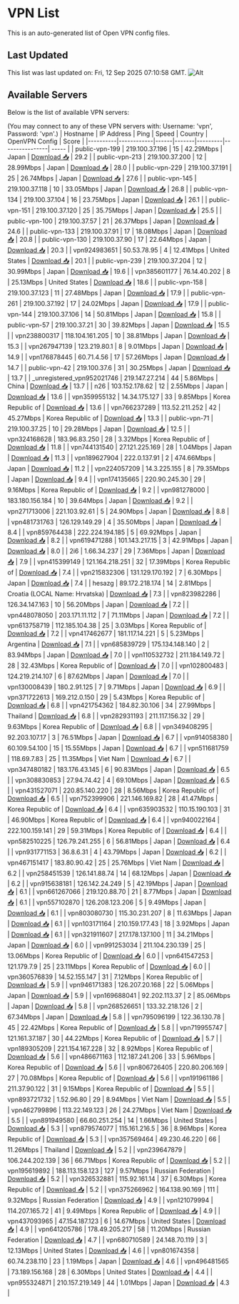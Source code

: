 # VPN List

This is an auto-generated list of Open VPN config files.

## Last Updated

This list was last updated on: Fri, 12 Sep 2025 07:10:58 GMT.
![Alt](https://repobeats.axiom.co/api/embed/186b98318ef1479477931607c1ad7d823f12451f.svg "Repobeats analytics image")

## Available Servers

Below is the list of available VPN servers:

(You may connect to any of these VPN servers with: Username: 'vpn', Password: 'vpn'.)
| Hostname | IP Address | Ping | Speed | Country | OpenVPN Config | Score |
|----------|------------|------|-------|---------|----------------| ----- |
| public-vpn-199 | 219.100.37.196 | 15 | 42.29Mbps | Japan | [Download 📥](./configs/server_0_JP.ovpn) | 29.2 |
| public-vpn-213 | 219.100.37.200 | 12 | 28.99Mbps | Japan | [Download 📥](./configs/server_1_JP.ovpn) | 28.0 |
| public-vpn-229 | 219.100.37.191 | 25 | 26.74Mbps | Japan | [Download 📥](./configs/server_2_JP.ovpn) | 27.6 |
| public-vpn-145 | 219.100.37.118 | 10 | 33.05Mbps | Japan | [Download 📥](./configs/server_3_JP.ovpn) | 26.8 |
| public-vpn-134 | 219.100.37.104 | 16 | 23.75Mbps | Japan | [Download 📥](./configs/server_4_JP.ovpn) | 26.1 |
| public-vpn-151 | 219.100.37.120 | 25 | 35.75Mbps | Japan | [Download 📥](./configs/server_5_JP.ovpn) | 25.5 |
| public-vpn-100 | 219.100.37.57 | 21 | 26.37Mbps | Japan | [Download 📥](./configs/server_6_JP.ovpn) | 24.6 |
| public-vpn-133 | 219.100.37.91 | 17 | 18.08Mbps | Japan | [Download 📥](./configs/server_7_JP.ovpn) | 20.8 |
| public-vpn-130 | 219.100.37.90 | 17 | 22.64Mbps | Japan | [Download 📥](./configs/server_8_JP.ovpn) | 20.3 |
| vpn924983651 | 50.53.78.95 | 4 | 12.41Mbps | United States | [Download 📥](./configs/server_9_US.ovpn) | 20.1 |
| public-vpn-239 | 219.100.37.204 | 12 | 30.99Mbps | Japan | [Download 📥](./configs/server_10_JP.ovpn) | 19.6 |
| vpn385601177 | 76.14.40.202 | 8 | 25.13Mbps | United States | [Download 📥](./configs/server_11_US.ovpn) | 18.6 |
| public-vpn-158 | 219.100.37.123 | 11 | 27.48Mbps | Japan | [Download 📥](./configs/server_12_JP.ovpn) | 17.9 |
| public-vpn-261 | 219.100.37.192 | 17 | 24.02Mbps | Japan | [Download 📥](./configs/server_13_JP.ovpn) | 17.9 |
| public-vpn-144 | 219.100.37.106 | 14 | 50.81Mbps | Japan | [Download 📥](./configs/server_14_JP.ovpn) | 15.8 |
| public-vpn-57 | 219.100.37.21 | 30 | 39.82Mbps | Japan | [Download 📥](./configs/server_15_JP.ovpn) | 15.5 |
| vpn238800317 | 118.104.161.205 | 10 | 38.81Mbps | Japan | [Download 📥](./configs/server_16_JP.ovpn) | 15.3 |
| vpn267947139 | 123.219.80.1 | 8 | 9.01Mbps | Japan | [Download 📥](./configs/server_17_JP.ovpn) | 14.9 |
| vpn176878445 | 60.71.4.56 | 17 | 57.26Mbps | Japan | [Download 📥](./configs/server_18_JP.ovpn) | 14.7 |
| public-vpn-42 | 219.100.37.6 | 31 | 30.25Mbps | Japan | [Download 📥](./configs/server_19_JP.ovpn) | 13.7 |
| _unregistered_vpn952021746 | 219.147.27.214 | 44 | 5.86Mbps | China | [Download 📥](./configs/server_20_CN.ovpn) | 13.7 |
| n26 | 103.152.178.62 | 12 | 2.55Mbps | Japan | [Download 📥](./configs/server_21_JP.ovpn) | 13.6 |
| vpn359955132 | 14.34.175.127 | 33 | 9.85Mbps | Korea Republic of | [Download 📥](./configs/server_22_KR.ovpn) | 13.6 |
| vpn766237289 | 113.52.211.252 | 42 | 45.27Mbps | Korea Republic of | [Download 📥](./configs/server_23_KR.ovpn) | 13.3 |
| public-vpn-71 | 219.100.37.25 | 10 | 29.28Mbps | Japan | [Download 📥](./configs/server_24_JP.ovpn) | 12.5 |
| vpn324168628 | 183.96.83.250 | 28 | 3.32Mbps | Korea Republic of | [Download 📥](./configs/server_25_KR.ovpn) | 11.8 |
| vpn744131540 | 27.121.225.169 | 28 | 1.04Mbps | Japan | [Download 📥](./configs/server_26_JP.ovpn) | 11.3 |
| vpn189627904 | 222.0.137.91 | 2 | 474.66Mbps | Japan | [Download 📥](./configs/server_27_JP.ovpn) | 11.2 |
| vpn224057209 | 14.3.225.155 | 8 | 79.35Mbps | Japan | [Download 📥](./configs/server_28_JP.ovpn) | 9.4 |
| vpn174135665 | 220.90.245.30 | 29 | 9.16Mbps | Korea Republic of | [Download 📥](./configs/server_29_KR.ovpn) | 9.2 |
| vpn981278000 | 183.180.156.184 | 10 | 39.64Mbps | Japan | [Download 📥](./configs/server_30_JP.ovpn) | 9.2 |
| vpn271713006 | 221.103.92.61 | 5 | 24.90Mbps | Japan | [Download 📥](./configs/server_31_JP.ovpn) | 8.8 |
| vpn481731763 | 126.129.149.29 | 4 | 35.50Mbps | Japan | [Download 📥](./configs/server_32_JP.ovpn) | 8.4 |
| vpn859764438 | 222.224.194.185 | 5 | 69.92Mbps | Japan | [Download 📥](./configs/server_33_JP.ovpn) | 8.2 |
| vpn619471288 | 101.143.217.15 | 3 | 42.91Mbps | Japan | [Download 📥](./configs/server_34_JP.ovpn) | 8.0 |
| 2i6 | 1.66.34.237 | 29 | 7.36Mbps | Japan | [Download 📥](./configs/server_35_JP.ovpn) | 7.9 |
| vpn415399149 | 121.164.218.251 | 32 | 17.39Mbps | Korea Republic of | [Download 📥](./configs/server_36_KR.ovpn) | 7.4 |
| vpn215832306 | 131.129.170.192 | 7 | 6.30Mbps | Japan | [Download 📥](./configs/server_37_JP.ovpn) | 7.4 |
| hesazg | 89.172.218.174 | 14 | 2.81Mbps | Croatia (LOCAL Name: Hrvatska) | [Download 📥](./configs/server_38_HR.ovpn) | 7.3 |
| vpn823982286 | 126.34.147.163 | 10 | 56.20Mbps | Japan | [Download 📥](./configs/server_39_JP.ovpn) | 7.2 |
| vpn448078050 | 203.171.11.112 | 7 | 71.11Mbps | Japan | [Download 📥](./configs/server_40_JP.ovpn) | 7.2 |
| vpn613758719 | 112.185.104.38 | 25 | 3.03Mbps | Korea Republic of | [Download 📥](./configs/server_41_KR.ovpn) | 7.2 |
| vpn417462677 | 181.117.14.221 | 5 | 5.23Mbps | Argentina | [Download 📥](./configs/server_42_AR.ovpn) | 7.1 |
| vpn685839729 | 175.134.148.140 | 2 | 83.94Mbps | Japan | [Download 📥](./configs/server_43_JP.ovpn) | 7.0 |
| vpn110532732 | 211.184.149.72 | 28 | 32.43Mbps | Korea Republic of | [Download 📥](./configs/server_44_KR.ovpn) | 7.0 |
| vpn102800483 | 124.219.214.107 | 6 | 87.62Mbps | Japan | [Download 📥](./configs/server_45_JP.ovpn) | 7.0 |
| vpn130008439 | 180.2.91.125 | 7 | 9.71Mbps | Japan | [Download 📥](./configs/server_46_JP.ovpn) | 6.9 |
| vpn371722613 | 169.212.0.150 | 29 | 5.43Mbps | Korea Republic of | [Download 📥](./configs/server_47_KR.ovpn) | 6.8 |
| vpn421754362 | 184.82.30.106 | 34 | 27.99Mbps | Thailand | [Download 📥](./configs/server_48_TH.ovpn) | 6.8 |
| vpn282931193 | 211.117.156.32 | 29 | 9.63Mbps | Korea Republic of | [Download 📥](./configs/server_49_KR.ovpn) | 6.8 |
| vpn349408295 | 92.203.107.17 | 3 | 76.51Mbps | Japan | [Download 📥](./configs/server_50_JP.ovpn) | 6.7 |
| vpn914058380 | 60.109.54.100 | 15 | 15.55Mbps | Japan | [Download 📥](./configs/server_51_JP.ovpn) | 6.7 |
| vpn511681759 | 118.69.7.83 | 25 | 11.35Mbps | Viet Nam | [Download 📥](./configs/server_52_VN.ovpn) | 6.7 |
| vpn347480182 | 183.176.43.145 | 6 | 90.83Mbps | Japan | [Download 📥](./configs/server_53_JP.ovpn) | 6.5 |
| vpn308830853 | 27.94.74.42 | 4 | 69.10Mbps | Japan | [Download 📥](./configs/server_54_JP.ovpn) | 6.5 |
| vpn431527071 | 220.85.140.220 | 28 | 8.56Mbps | Korea Republic of | [Download 📥](./configs/server_55_KR.ovpn) | 6.5 |
| vpn752399906 | 221.146.169.82 | 28 | 41.47Mbps | Korea Republic of | [Download 📥](./configs/server_56_KR.ovpn) | 6.4 |
| vpn635903532 | 110.15.190.103 | 31 | 46.90Mbps | Korea Republic of | [Download 📥](./configs/server_57_KR.ovpn) | 6.4 |
| vpn940022164 | 222.100.159.141 | 29 | 59.31Mbps | Korea Republic of | [Download 📥](./configs/server_58_KR.ovpn) | 6.4 |
| vpn582510225 | 126.79.241.255 | 6 | 56.81Mbps | Japan | [Download 📥](./configs/server_59_JP.ovpn) | 6.4 |
| vpn931771153 | 36.8.6.31 | 4 | 43.79Mbps | Japan | [Download 📥](./configs/server_60_JP.ovpn) | 6.2 |
| vpn467151417 | 183.80.90.42 | 25 | 25.76Mbps | Viet Nam | [Download 📥](./configs/server_61_VN.ovpn) | 6.2 |
| vpn258451539 | 126.141.88.74 | 14 | 68.12Mbps | Japan | [Download 📥](./configs/server_62_JP.ovpn) | 6.2 |
| vpn915638181 | 126.142.24.249 | 5 | 42.19Mbps | Japan | [Download 📥](./configs/server_63_JP.ovpn) | 6.1 |
| vpn661267066 | 219.120.88.70 | 21 | 8.77Mbps | Japan | [Download 📥](./configs/server_64_JP.ovpn) | 6.1 |
| vpn557102870 | 126.208.123.206 | 5 | 9.49Mbps | Japan | [Download 📥](./configs/server_65_JP.ovpn) | 6.1 |
| vpn803080730 | 115.30.231.207 | 8 | 11.63Mbps | Japan | [Download 📥](./configs/server_66_JP.ovpn) | 6.1 |
| vpn103171164 | 210.159.177.43 | 18 | 3.92Mbps | Japan | [Download 📥](./configs/server_67_JP.ovpn) | 6.1 |
| vpn321911607 | 217.178.137.100 | 11 | 34.21Mbps | Japan | [Download 📥](./configs/server_68_JP.ovpn) | 6.0 |
| vpn991253034 | 211.104.230.139 | 25 | 13.06Mbps | Korea Republic of | [Download 📥](./configs/server_69_KR.ovpn) | 6.0 |
| vpn641547253 | 121.179.7.9 | 25 | 23.11Mbps | Korea Republic of | [Download 📥](./configs/server_70_KR.ovpn) | 6.0 |
| vpn360576839 | 14.52.155.147 | 31 | 7.12Mbps | Korea Republic of | [Download 📥](./configs/server_71_KR.ovpn) | 5.9 |
| vpn946171383 | 126.207.20.168 | 22 | 5.06Mbps | Japan | [Download 📥](./configs/server_72_JP.ovpn) | 5.9 |
| vpn169688041 | 92.202.113.37 | 2 | 85.06Mbps | Japan | [Download 📥](./configs/server_73_JP.ovpn) | 5.8 |
| vpn268526651 | 133.32.218.126 | 2 | 67.34Mbps | Japan | [Download 📥](./configs/server_74_JP.ovpn) | 5.8 |
| vpn795096199 | 122.36.130.78 | 45 | 22.42Mbps | Korea Republic of | [Download 📥](./configs/server_75_KR.ovpn) | 5.8 |
| vpn719955747 | 121.161.37.187 | 30 | 44.22Mbps | Korea Republic of | [Download 📥](./configs/server_76_KR.ovpn) | 5.7 |
| vpn189305209 | 221.154.167.228 | 32 | 8.92Mbps | Korea Republic of | [Download 📥](./configs/server_77_KR.ovpn) | 5.6 |
| vpn486671163 | 112.187.241.206 | 33 | 5.96Mbps | Korea Republic of | [Download 📥](./configs/server_78_KR.ovpn) | 5.6 |
| vpn806726405 | 220.80.206.169 | 27 | 70.08Mbps | Korea Republic of | [Download 📥](./configs/server_79_KR.ovpn) | 5.6 |
| vpn191961186 | 211.37.90.122 | 31 | 9.15Mbps | Korea Republic of | [Download 📥](./configs/server_80_KR.ovpn) | 5.5 |
| vpn893721732 | 1.52.96.80 | 29 | 8.94Mbps | Viet Nam | [Download 📥](./configs/server_81_VN.ovpn) | 5.5 |
| vpn462799896 | 113.22.149.123 | 26 | 24.27Mbps | Viet Nam | [Download 📥](./configs/server_82_VN.ovpn) | 5.5 |
| vpn891949580 | 66.60.251.254 | 14 | 1.66Mbps | United States | [Download 📥](./configs/server_83_US.ovpn) | 5.3 |
| vpn879574077 | 115.161.216.5 | 36 | 8.96Mbps | Korea Republic of | [Download 📥](./configs/server_84_KR.ovpn) | 5.3 |
| vpn357569464 | 49.230.46.220 | 66 | 11.26Mbps | Thailand | [Download 📥](./configs/server_85_TH.ovpn) | 5.2 |
| vpn239647879 | 106.244.202.139 | 36 | 66.71Mbps | Korea Republic of | [Download 📥](./configs/server_86_KR.ovpn) | 5.2 |
| vpn195619892 | 188.113.158.123 | 127 | 9.57Mbps | Russian Federation | [Download 📥](./configs/server_87_RU.ovpn) | 5.2 |
| vpn326532881 | 115.92.161.14 | 37 | 6.30Mbps | Korea Republic of | [Download 📥](./configs/server_88_KR.ovpn) | 5.2 |
| vpn375266962 | 164.138.90.169 | 111 | 9.32Mbps | Russian Federation | [Download 📥](./configs/server_89_RU.ovpn) | 4.9 |
| vpn121079994 | 114.207.165.72 | 41 | 9.49Mbps | Korea Republic of | [Download 📥](./configs/server_90_KR.ovpn) | 4.9 |
| vpn437093965 | 47.154.187.123 | 6 | 14.67Mbps | United States | [Download 📥](./configs/server_91_US.ovpn) | 4.9 |
| vpn641205786 | 178.49.205.217 | 58 | 11.20Mbps | Russian Federation | [Download 📥](./configs/server_92_RU.ovpn) | 4.7 |
| vpn680710589 | 24.148.70.119 | 3 | 12.13Mbps | United States | [Download 📥](./configs/server_93_US.ovpn) | 4.6 |
| vpn801674358 | 60.74.238.110 | 23 | 1.19Mbps | Japan | [Download 📥](./configs/server_94_JP.ovpn) | 4.6 |
| vpn496481565 | 73.189.156.168 | 28 | 6.30Mbps | United States | [Download 📥](./configs/server_95_US.ovpn) | 4.4 |
| vpn955324871 | 210.157.219.149 | 44 | 1.01Mbps | Japan | [Download 📥](./configs/server_96_JP.ovpn) | 4.3 |
